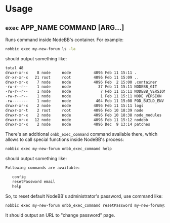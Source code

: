 Usage
=====

## `exec` APP_NAME COMMAND [ARG...]

Runs command inside NodeBB's container. For example:

```sh
nobbic exec my-new-forum ls -la
```

should output something like:

```txt
total 48
drwxr-xr-x    8 node     node          4096 Feb 11 15:11 .
dr-xr-xr-x   21 root     root          4096 Feb 11 15:09 ..
drwxr-xr-x    7 node     node          4096 Feb  2 15:00 .container
-rw-r--r--    1 node     node            37 Feb 11 15:11 NODEBB_GIT
-rw-r--r--    1 node     node             7 Feb 11 15:11 NODEBB_VERSION
-rw-r--r--    1 node     node             1 Feb 11 15:11 NODE_VERSION
-rw-------    1 node     node           404 Feb 11 15:08 POD_BUILD_ENV
drwxr-xr-x    2 node     node          4096 Feb 11 15:11 logs
drwxr-xr-t    2 root     root          4096 Feb 10 18:39 node
drwxr-xr-x    2 node     node          4096 Feb 10 18:38 node_modules
drwxr-xr-x   12 node     node          4096 Feb 11 15:12 nodebb
drwxr-xr-x    2 node     node          4096 Dec  9 13:14 patches
```

There's an additional `onbb_exec_command` command available there,
which allows to call special functions inside NodeBB's process:

```sh
nobbic exec my-new-forum onbb_exec_command help
```

should output something like:

```txt
Following commands are available:

   config
   resetPassword email
   help
```

So, to reset default NodeBB's administrator's password, use command like:

```sh
nobbic exec my-new-forum onbb_exec_command resetPassword my-new-forum@127.0.0.1
```

It should output an URL to "change password" page.